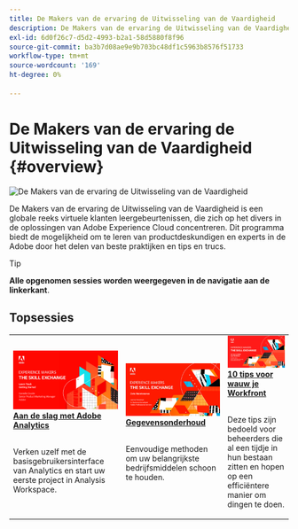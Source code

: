 ```yaml
---
title: De Makers van de ervaring de Uitwisseling van de Vaardigheid
description: De Makers van de ervaring de Uitwisseling van de Vaardigheid is een globale reeks virtuele klanten leergebeurtenissen, die zich op het divers in de oplossingen van Adobe Experience Cloud concentreren.
exl-id: 6d0f26c7-d5d2-4993-b2a1-58d5880f8f96
source-git-commit: ba3b7d08ae9e9b703bc48df1c5963b8576f51733
workflow-type: tm+mt
source-wordcount: '169'
ht-degree: 0%

---
```


# De Makers van de ervaring de Uitwisseling van de Vaardigheid {#overview}

<img alt="De Makers van de ervaring de Uitwisseling van de Vaardigheid" src="https://cdn.experienceleague.adobe.com/thumb/the-skill-exchange.png" />

De Makers van de ervaring de Uitwisseling van de Vaardigheid is een globale reeks virtuele klanten leergebeurtenissen, die zich op het divers in de oplossingen van Adobe Experience Cloud concentreren. Dit programma biedt de mogelijkheid om te leren van productdeskundigen en experts in de Adobe door het delen van beste praktijken en tips en trucs.

>[!TIP]
>
>**Alle opgenomen sessies worden weergegeven in de navigatie aan de linkerkant**.

<div id="recs-overview-body-1"></div>
<div id="recs-overview-body-2"></div>
<div id="recs-overview-body-3"></div>
<div id="recs-overview-body-4"></div>
<div id="recs-overview-body-5"></div>
<div id="recs-overview-body-6"></div>

<div id="past-events">


</div>

## Topsessies

<table>
  <tr>
   <td>
      <a href="analytics/jun2021/getting-started.md">
      <img alt="Analyses aan de slag" src="./assets/analytics-getting-started.png"/>
      </a>
      <div>
         <a href="analytics/jun2021/getting-started.md"><strong>Aan de slag met Adobe Analytics</strong></a>
<!---         <br/><em>foo</em> -->
      </div>
      <p>
        <br/>
         Verken uzelf met de basisgebruikersinterface van Analytics en start uw eerste project in Analysis Workspace.
      </p>
    </td>
   <td>
      <a href="marketo/feb2022/data-maintenance.md">
      <img alt="Gegevensonderhoud" src="./assets/data-maintenance.png"/>
      </a>
      <div>
         <a href="marketo/feb2022/data-maintenance.md"><strong>Gegevensonderhoud</strong></a>
<!---         <br/><em>foo</em> -->
      </div>
      <p>
        <br/>
         Eenvoudige methoden om uw belangrijkste bedrijfsmiddelen schoon te houden.
      </p>
    </td>
   <td>
      <a href="workfront/apr2022/ten-tips.md">
      <img alt="10 tips voor wauw je Workfront" src="./assets/workfront-10-tips.png"/>
      </a>
      <div>
         <a href="workfront/apr2022/ten-tips.md"><strong>10 tips voor wauw je Workfront</strong></a>
<!---         <br/><em>foo</em> -->
      </div>
      <p>
        <br/>
         Deze tips zijn bedoeld voor beheerders die al een tijdje in hun bestaan zitten en hopen op een efficiëntere manier om dingen te doen.
      </p>
    </td>
  </tr>
</table>
